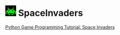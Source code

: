 # <img src="/imgs/icon.jpg" width="34" height="34"> SpaceInvaders

[Python Game Programming Tutorial: Space Invaders](https://www.youtube.com/playlist?list=PLlEgNdBJEO-lqvqL5nNNZC6KoRdSrhQwK)
